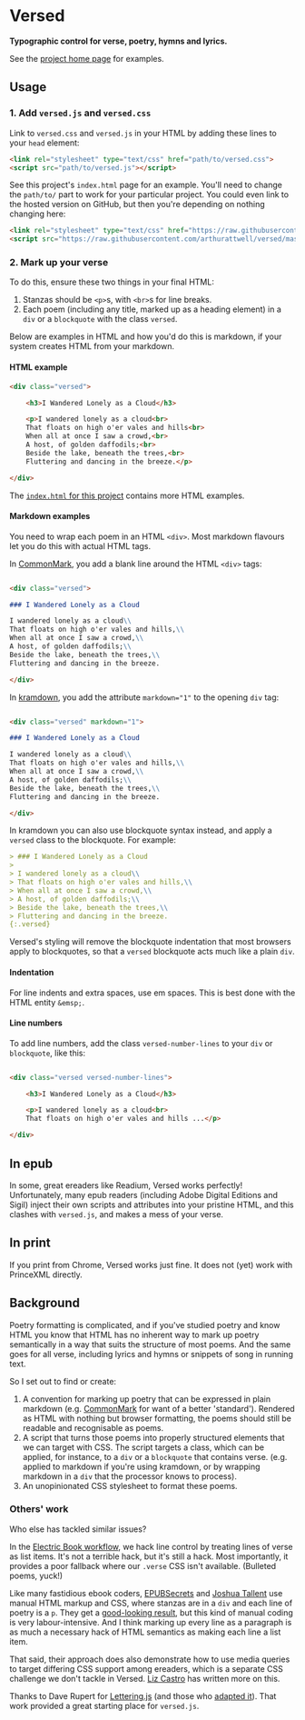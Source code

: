 # Versed

**Typographic control for verse, poetry, hymns and lyrics.**

See the [project home page](https://arthurattwell.github.io/versed) for examples.

## Usage

### 1. Add `versed.js` and `versed.css`

Link to `versed.css` and `versed.js` in your HTML by adding these lines to your `head` element:

``` html
<link rel="stylesheet" type="text/css" href="path/to/versed.css">
<script src="path/to/versed.js"></script>
```

See this project's `index.html` page for an example. You'll need to change the `path/to/` part to work for your particular project. You could even link to the hosted version on GitHub, but then you're depending on nothing changing here:

``` html
<link rel="stylesheet" type="text/css" href="https://raw.githubusercontent.com/arthurattwell/versed/master/versed.css">
<script src="https://raw.githubusercontent.com/arthurattwell/versed/master/versed.js"></script>
```

### 2. Mark up your verse

To do this, ensure these two things in your final HTML:

1. Stanzas should be `<p>`s, with `<br>`s for line breaks.
2. Each poem (including any title, marked up as a heading element) in a `div` or a `blockquote` with the class `versed`.

Below are examples in HTML and how you'd do this is markdown, if your system creates HTML from your markdown.

#### HTML example

``` html
<div class="versed">

    <h3>I Wandered Lonely as a Cloud</h3>

    <p>I wandered lonely as a cloud<br>
    That floats on high o'er vales and hills<br>
    When all at once I saw a crowd,<br>
    A host, of golden daffodils;<br>
    Beside the lake, beneath the trees,<br>
    Fluttering and dancing in the breeze.</p>

</div>
```

The [`index.html` for this project](https://raw.githubusercontent.com/arthurattwell/versed/master/index.html) contains more HTML examples.

#### Markdown examples

You need to wrap each poem in an HTML `<div>`. Most markdown flavours let you do this with actual HTML tags.

In [CommonMark](https://spec.commonmark.org/0.28/#html-blocks), you add a blank line around the HTML `<div>` tags:

``` md

<div class="versed">

### I Wandered Lonely as a Cloud

I wandered lonely as a cloud\\
That floats on high o'er vales and hills,\\
When all at once I saw a crowd,\\
A host, of golden daffodils;\\
Beside the lake, beneath the trees,\\
Fluttering and dancing in the breeze.

</div>

```

In [kramdown](https://kramdown.gettalong.org/syntax.html#html-spans), you add the attribute `markdown="1"` to the opening `div` tag:

``` md

<div class="versed" markdown="1">

### I Wandered Lonely as a Cloud

I wandered lonely as a cloud\\
That floats on high o'er vales and hills,\\
When all at once I saw a crowd,\\
A host, of golden daffodils;\\
Beside the lake, beneath the trees,\\
Fluttering and dancing in the breeze.

</div>

```

In kramdown you can also use blockquote syntax instead, and apply a `versed` class to the blockquote. For example:

``` md
> ### I Wandered Lonely as a Cloud
> 
> I wandered lonely as a cloud\\
> That floats on high o'er vales and hills,\\
> When all at once I saw a crowd,\\
> A host, of golden daffodils;\\
> Beside the lake, beneath the trees,\\
> Fluttering and dancing in the breeze.
{:.versed}
```

Versed's styling will remove the blockquote indentation that most browsers apply to blockquotes, so that a `versed` blockquote acts much like a plain `div`.

#### Indentation

For line indents and extra spaces, use em spaces. This is best done with the HTML entity `&emsp;`.

#### Line numbers

To add line numbers, add the class `versed-number-lines` to your `div` or `blockquote`, like this:

``` html

<div class="versed versed-number-lines">

    <h3>I Wandered Lonely as a Cloud</h3>

    <p>I wandered lonely as a cloud<br>
    That floats on high o'er vales and hills ...</p>

</div>
```

## In epub

In some, great ereaders like Readium, Versed works perfectly! Unfortunately, many epub readers (including Adobe Digital Editions and Sigil) inject their own scripts and attributes into your pristine HTML, and this clashes with `versed.js`, and makes a mess of your verse.

## In print

If you print from Chrome, Versed works just fine. It does not (yet) work with PrinceXML directly.

## Background

Poetry formatting is complicated, and if you've studied poetry and know HTML you know that HTML has no inherent way to mark up poetry semantically in a way that suits the structure of most poems. And the same goes for all verse, including lyrics and hymns or snippets of song in running text.

So I set out to find or create:

1. A convention for marking up poetry that can be expressed in plain markdown (e.g. [CommonMark](http://commonmark.org/) for want of a better 'standard'). Rendered as HTML with nothing but browser formatting, the poems should still be readable and recognisable as poems.
2. A script that turns those poems into properly structured elements that we can target with CSS. The script targets a class, which can be applied, for instance, to a `div` or a `blockquote` that contains verse. (e.g. applied to markdown if you're using kramdown, or by wrapping markdown in a `div` that the processor knows to process).
3. An unopinionated CSS stylesheet to format these poems.

### Others' work

Who else has tackled similar issues?

In the [Electric Book workflow](http://electricbook.works/docs/editing/poetry.html), we hack line control by treating lines of verse as list items. It's not a terrible hack, but it's still a hack. Most importantly, it provides a poor fallback where our `.verse` CSS isn't available. (Bulleted poems, yuck!)

Like many fastidious ebook coders, [EPUBSecrets](http://epubsecrets.com/formatting-poetry-in-epub-part-1.php) and [Joshua Tallent](http://ebookarchitects.com/blog/backwards-compatible-poetry-for-kf8mobi/) use manual HTML markup and CSS, where stanzas are in a `div` and each line of poetry is a `p`. They get a [good-looking result](https://www.nytimes.com/2014/09/15/arts/artsspecial/line-by-line-e-books-turn-poet-friendly.html), but this kind of manual coding is very labour-intensive. And I think marking up every line as a paragraph is as much a necessary hack of HTML semantics as making each line a list item.

That said, their approach does also demonstrate how to use media queries to target differing CSS support among ereaders, which is a separate CSS challenge we don't tackle in Versed. [Liz Castro](http://www.pigsgourdsandwikis.com/2012/01/media-queries-for-formatting-poetry-on.html) has written more on this.

Thanks to Dave Rupert for [Lettering.js](http://letteringjs.com/) (and those who [adapted it](https://github.com/davatron5000/Lettering.js/wiki/More-Lettering.js)). That work provided a great starting place for `versed.js`.
